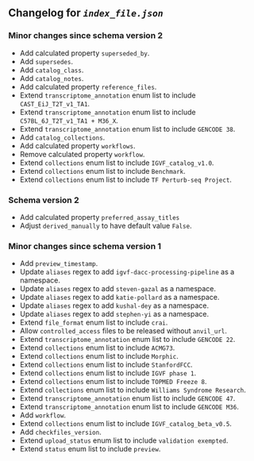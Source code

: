 ## Changelog for *`index_file.json`*

### Minor changes since schema version 2

* Add calculated property `superseded_by`.
* Add `supersedes`.
* Add `catalog_class`.
* Add `catalog_notes`.
* Add calculated property `reference_files`.
* Extend `transcriptome_annotation` enum list to include `CAST_EiJ_T2T_v1_TA1`.
* Extend `transcriptome_annotation` enum list to include `C57BL_6J_T2T_v1_TA1 + M36_X`.
* Extend `transcriptome_annotation` enum list to include `GENCODE 38`.
* Add `catalog_collections`.
* Add calculated property `workflows`.
* Remove calculated property `workflow`.
* Extend `collections` enum list to include `IGVF_catalog_v1.0`.
* Extend `collections` enum list to include `Benchmark`.
* Extend `collections` enum list to include `TF Perturb-seq Project`.

### Schema version 2

* Add calculated property `preferred_assay_titles`
* Adjust `derived_manually` to have default value `False`.

### Minor changes since schema version 1

* Add `preview_timestamp`.
* Update `aliases` regex to add `igvf-dacc-processing-pipeline` as a namespace.
* Update `aliases` regex to add `steven-gazal` as a namespace.
* Update `aliases` regex to add `katie-pollard` as a namespace.
* Update `aliases` regex to add `kushal-dey` as a namespace.
* Update `aliases` regex to add `stephen-yi` as a namespace.
* Extend `file_format` enum list to include `crai`.
* Allow `controlled_access` files to be released without `anvil_url`.
* Extend `transcriptome_annotation` enum list to include `GENCODE 22`.
* Extend `collections` enum list to include `ACMG73`.
* Extend `collections` enum list to include `Morphic`.
* Extend `collections` enum list to include `StanfordFCC`.
* Extend `collections` enum list to include `IGVF phase 1`.
* Extend `collections` enum list to include `TOPMED Freeze 8`.
* Extend `collections` enum list to include `Williams Syndrome Research`.
* Extend `transcriptome_annotation` enum list to include `GENCODE 47`.
* Extend `transcriptome_annotation` enum list to include `GENCODE M36`.
* Add `workflow`.
* Extend `collections` enum list to include `IGVF_catalog_beta_v0.5`.
* Add `checkfiles_version`.
* Extend `upload_status` enum list to include `validation exempted`.
* Extend `status` enum list to include `preview`.
